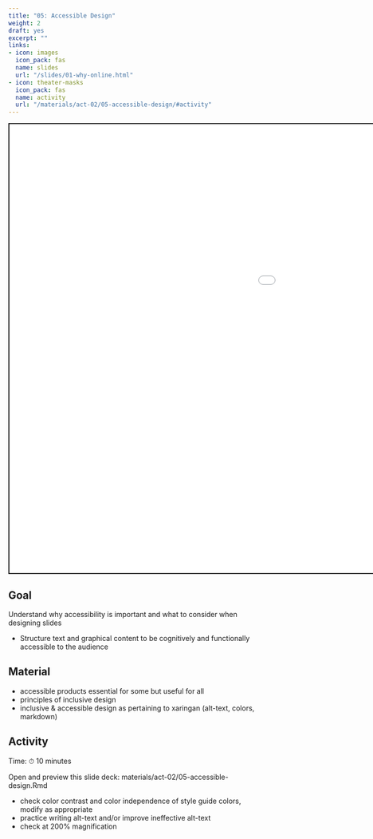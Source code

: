 ```yaml
---
title: "05: Accessible Design"
weight: 2
draft: yes
excerpt: ""
links:
- icon: images
  icon_pack: fas
  name: slides
  url: "/slides/01-why-online.html"
- icon: theater-masks
  icon_pack: fas
  name: activity
  url: "/materials/act-02/05-accessible-design/#activity"
---
```


<script src="{{< blogdown/postref >}}index_files/clipboard/clipboard.min.js"></script>
<link href="{{< blogdown/postref >}}index_files/xaringanExtra-clipboard/xaringanExtra-clipboard.css" rel="stylesheet" />
<script src="{{< blogdown/postref >}}index_files/xaringanExtra-clipboard/xaringanExtra-clipboard.js"></script>
<script>window.xaringanExtraClipboard(null, {"button":"Copy Code","success":"Copied!","error":"Press Ctrl+C to Copy"})</script>
<script src="{{< blogdown/postref >}}index_files/fitvids/fitvids.min.js"></script>
<div class="shareagain" style="min-width:300px;margin:1em auto;">
<iframe src="/slides/03-why-r.html" width="1600" height="900" style="border:2px solid currentColor;" loading="lazy" allowfullscreen></iframe>
<script>fitvids('.shareagain', {players: 'iframe'});</script>
</div>

## Goal

Understand why accessibility is important and what to consider when designing slides
- Structure text and graphical content to be cognitively and functionally accessible to the audience

## Material

-   accessible products essential for some but useful for all
-   principles of inclusive design
-   inclusive & accessible design as pertaining to xaringan (alt-text, colors, markdown)

## Activity

Time: ⏱ 10 minutes

Open and preview this slide deck: materials/act-02/05-accessible-design.Rmd

-   check color contrast and color independence of style guide colors, modify as appropriate
-   practice writing alt-text and/or improve ineffective alt-text
-   check at 200% magnification
